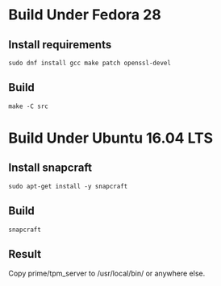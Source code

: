 # Build Under Fedora 28
## Install requirements
```
sudo dnf install gcc make patch openssl-devel
```
## Build
```
make -C src
```

# Build Under Ubuntu 16.04 LTS
## Install snapcraft
```
sudo apt-get install -y snapcraft
```
## Build
```
snapcraft
```
## Result
Copy prime/tpm_server to /usr/local/bin/ or anywhere else.
